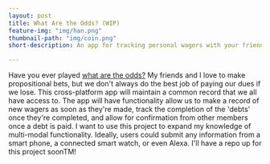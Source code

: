 ```yaml
---
layout: post
title: What Are the Odds? (WIP)
feature-img: "img/han.png"
thumbnail-path: "img/coin.png"
short-description: An app for tracking personal wagers with your friends

---
```

Have you ever played <a href="https://what-are-the-odds.info/">what are the odds?</a>
My friends and I love to make propositional bets, but we don't always do the best job of paying our dues if we lose. This cross-platform app will maintain a common record that we all have access to. The app will have functionality allow us to make a record of new wagers as soon as they're made, track the completion of the 'debts' once they're completed, and allow for confirmation from other members once a debt is paid. I want to use this project to expand my knowledge of multi-modal functionality. Ideally, users could submit any information from a smart phone, a connected smart watch, or even Alexa. I'll have a repo up for this project soonTM!
